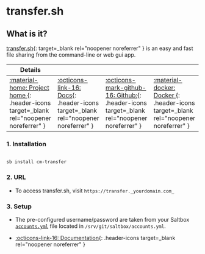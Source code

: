 # transfer.sh

## What is it?

[transfer.sh](https://transfer.sh/){: target=_blank rel="noopener noreferrer" } is an easy and fast file sharing from the command-line or web gui app.

| Details     |             |             |             |
|-------------|-------------|-------------|-------------|
| [:material-home: Project home ](https://transfer.sh/){: .header-icons target=_blank rel="noopener noreferrer" } | [:octicons-link-16: Docs](https://github.com/dutchcoders/transfer.sh){: .header-icons target=_blank rel="noopener noreferrer" } | [:octicons-mark-github-16: Github:](https://www.github.com/dutchcoders/transfer.sh){: .header-icons target=_blank rel="noopener noreferrer" } | [:material-docker: Docker ](https://hub.docker.com/r/dutchcoders/transfer.sh){: .header-icons target=_blank rel="noopener noreferrer" }|

### 1. Installation

``` shell

sb install cm-transfer

```

### 2. URL

- To access transfer.sh, visit `https://transfer._yourdomain.com_`

### 3. Setup

- The pre-configured username/password are taken from your Saltbox [`accounts.yml`](../../../saltbox/install/install/#configuration) file located in `/srv/git/saltbox/accounts.yml`.

- [:octicons-link-16: Documentation](https://github.com/dutchcoders/transfer.sh){: .header-icons target=_blank rel="noopener noreferrer" }
